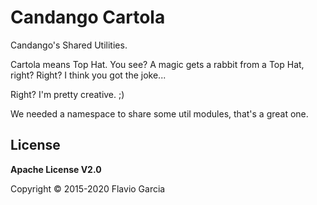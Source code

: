 # Candango Cartola

Candango's Shared Utilities.

Cartola means Top Hat. You see? A magic gets a rabbit from a Top Hat, right?
Right? I think you got the joke...

Right? I'm pretty creative. ;)

We needed a namespace to share some util modules, that's a great one.

## License

**Apache License V2.0**

Copyright © 2015-2020 Flavio Garcia
